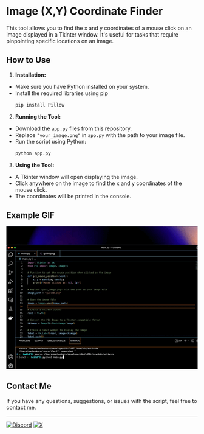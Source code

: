 # Image (X,Y) Coordinate Finder

This tool allows you to find the x and y coordinates of a mouse click on an image displayed in a Tkinter window. It's useful for tasks that require pinpointing specific locations on an image.

## How to Use

1. **Installation:**

- Make sure you have Python installed on your system.
- Install the required libraries using pip
     ```python
     pip install Pillow
     ```

2. **Running the Tool:**

- Download the `app.py` files from this repository.
- Replace `"your_image.png"` in `app.py` with the path to your image file.
- Run the script using Python:
     ```bash
     python app.py
     ```

3. **Using the Tool:**

- A Tkinter window will open displaying the image.
- Click anywhere on the image to find the x and y coordinates of the mouse click.
- The coordinates will be printed in the console.

## Example GIF

![Example Image](example.gif)

## Contact Me

If you have any questions, suggestions, or issues with the script, feel free to contact me.

---
[![Discord](https://img.shields.io/badge/Discord-%235865F2.svg?style=for-the-badge&logo=discord&logoColor=white)](https://discord.com/users/840848369484169266)
[![X](https://img.shields.io/badge/X-%23000000.svg?style=for-the-badge&logo=X&logoColor=white)](https://twitter.com/f1ndkeys)
